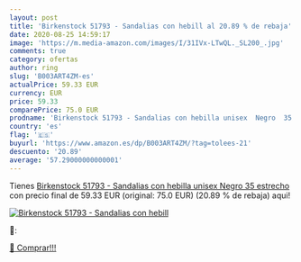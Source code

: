 ```yaml
---
layout: post
title: 'Birkenstock 51793 - Sandalias con hebill al 20.89 % de rebaja'
date: 2020-08-25 14:59:17
image: 'https://m.media-amazon.com/images/I/31IVx-LTwQL._SL200_.jpg'
comments: true
category: ofertas
author: ring
slug: 'B003ART4ZM-es'
actualPrice: 59.33 EUR
currency: EUR
price: 59.33
comparePrice: 75.0 EUR
prodname: 'Birkenstock 51793 - Sandalias con hebilla unisex  Negro  35  estrecho '
country: 'es'
flag: '🇪🇸'
buyurl: 'https://www.amazon.es/dp/B003ART4ZM/?tag=tolees-21'
descuento: '20.89'
average: '57.29000000000001'
---
```


Tienes [Birkenstock 51793 - Sandalias con hebilla unisex  Negro  35  estrecho ](https://www.amazon.es/dp/B003ART4ZM/?tag=tolees-21) con precio final de  59.33 EUR (original: 75.0 EUR) (20.89 %  de rebaja) aqui!

[![Birkenstock 51793 - Sandalias con hebill](https://m.media-amazon.com/images/I/31IVx-LTwQL._SL200_.jpg)](https://www.amazon.es/dp/B003ART4ZM/?tag=tolees-21)

🔎:


[🛒 Comprar!!!](https://www.amazon.es/dp/B003ART4ZM/?tag=tolees-21)
